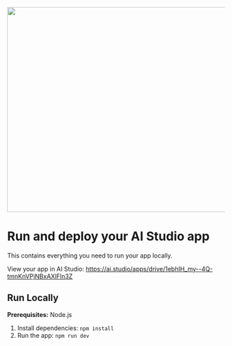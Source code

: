 <div align="center">
<img width="1200" height="475" alt="GHBanner" src="https://github.com/user-attachments/assets/0aa67016-6eaf-458a-adb2-6e31a0763ed6" />
</div>

# Run and deploy your AI Studio app

This contains everything you need to run your app locally.

View your app in AI Studio: https://ai.studio/apps/drive/1ebhIH_my--4Q-tmnKnVPjNBxAXlFln3Z

## Run Locally

**Prerequisites:** Node.js

1. Install dependencies:
   `npm install`
2. Run the app:
   `npm run dev`
